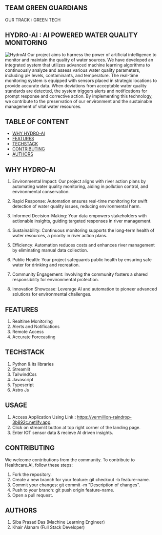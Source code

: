 ## TEAM GREEN GUARDIANS
OUR TRACK : GREEN TECH

## HYDRO-AI : AI POWERED WATER QUALITY MONITORING
![HydroAI](https://www.google.com/url?sa=i&url=https%3A%2F%2Fwww.airtel.in%2Fblog%2Fbusiness%2Fiot-based-smart-water-quality-monitoring-and-control-system%2F&psig=AOvVaw2PIhspslJepakhYNPZ-URq&ust=1699129915183000&source=images&cd=vfe&opi=89978449&ved=0CBIQjRxqFwoTCJD9oanWqIIDFQAAAAAdAAAAABAE) 
Our project aims to harness the power of artificial intelligence to monitor and maintain the quality of water sources. We have developed an integrated system that utilizes advanced machine learning algorithms to continuously analyze and assess various water quality parameters, including pH levels, contaminants, and temperature. The real-time monitoring system is equipped with sensors placed in strategic locations to provide accurate data. When deviations from acceptable water quality standards are detected, the system triggers alerts and notifications for prompt response and corrective action. By implementing this technology, we contribute to the preservation of our environment and the sustainable management of vital water resources.

## TABLE OF CONTENT
- [WHY HYDRO-AI](#why-hydro-ai)
- [FEATURES](#features)
- [TECHSTACK](#techstack)
- [CONTRIBUTING](#contributing)
- [AUTHORS](#authors)

## WHY HYDRO-AI
1. Environmental Impact: Our project aligns with river action plans by automating water quality monitoring, aiding in pollution control, and environmental conservation.

2. Rapid Response: Automation ensures real-time monitoring for swift detection of water quality issues, reducing environmental harm.

3. Informed Decision-Making: Your data empowers stakeholders with actionable insights, guiding targeted responses in river management.

4. Sustainability: Continuous monitoring supports the long-term health of water resources, a priority in river action plans.

5. Efficiency: Automation reduces costs and enhances river management by eliminating manual data collection.

6. Public Health: Your project safeguards public health by ensuring safe water for drinking and recreation.

7. Community Engagement: Involving the community fosters a shared responsibility for environmental protection.

8. Innovation Showcase: Leverage AI and automation to pioneer advanced solutions for environmental challenges.

## FEATURES
  1. Realtime Monitoring
  2. Alerts and Notifications
  3. Remote Access
  4. Accurate Forecasting

## TECHSTACK
  1. Python & its libraries
  2. Streamlit
  3. TailwindCss
  4. Javascript
  5. Typescript
  6. Astro Js

## USAGE
1. Access Application Using Link : https://vermillion-raindrop-3b892c.netlify.app.
2. Click on streamlit button at top right corner of the landing page.
3. Enter IOT sensor data & recieve AI driven insights.

## CONTRIBUTING
We welcome contributions from the community. To contribute to Healthcare.AI, follow these steps:

1. Fork the repository.
2. Create a new branch for your feature: git checkout -b feature-name.
3. Commit your changes: git commit -m "Description of changes".
4. Push to your branch: git push origin feature-name.
5. Open a pull request.

## AUTHORS
1. Siba Prasad Das (Machine Learning Engineer) 
2. Khair Alanam (Full Stack Developer)


